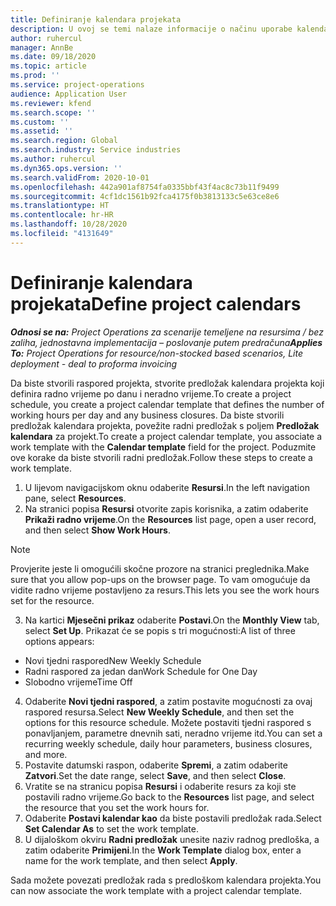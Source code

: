 ```yaml
---
title: Definiranje kalendara projekata
description: U ovoj se temi nalaze informacije o načinu uporabe kalendara projekta za praćenje rasporeda projekata.
author: ruhercul
manager: AnnBe
ms.date: 09/18/2020
ms.topic: article
ms.prod: ''
ms.service: project-operations
audience: Application User
ms.reviewer: kfend
ms.search.scope: ''
ms.custom: ''
ms.assetid: ''
ms.search.region: Global
ms.search.industry: Service industries
ms.author: ruhercul
ms.dyn365.ops.version: ''
ms.search.validFrom: 2020-10-01
ms.openlocfilehash: 442a901af8754fa0335bbf43f4ac8c73b11f9499
ms.sourcegitcommit: 4cf1dc1561b92fca4175f0b3813133c5e63ce8e6
ms.translationtype: HT
ms.contentlocale: hr-HR
ms.lasthandoff: 10/28/2020
ms.locfileid: "4131649"
---
```

# <a name="define-project-calendars"></a><span data-ttu-id="3e8c8-103">Definiranje kalendara projekata</span><span class="sxs-lookup"><span data-stu-id="3e8c8-103">Define project calendars</span></span>

<span data-ttu-id="3e8c8-104">_**Odnosi se na:** Project Operations za scenarije temeljene na resursima / bez zaliha, jednostavna implementacija – poslovanje putem predračuna_</span><span class="sxs-lookup"><span data-stu-id="3e8c8-104">_**Applies To:** Project Operations for resource/non-stocked based scenarios, Lite deployment - deal to proforma invoicing_</span></span>

<span data-ttu-id="3e8c8-105">Da biste stvorili raspored projekta, stvorite predložak kalendara projekta koji definira radno vrijeme po danu i neradno vrijeme.</span><span class="sxs-lookup"><span data-stu-id="3e8c8-105">To create a project schedule, you create a project calendar template that defines the number of working hours per day and any business closures.</span></span> <span data-ttu-id="3e8c8-106">Da biste stvorili predložak kalendara projekta, povežite radni predložak s poljem **Predložak kalendara** za projekt.</span><span class="sxs-lookup"><span data-stu-id="3e8c8-106">To create a project calendar template, you associate a work template with the **Calendar template** field for the project.</span></span> <span data-ttu-id="3e8c8-107">Poduzmite ove korake da biste stvorili radni predložak.</span><span class="sxs-lookup"><span data-stu-id="3e8c8-107">Follow these steps to create a work template.</span></span>

1. <span data-ttu-id="3e8c8-108">U lijevom navigacijskom oknu odaberite **Resursi**.</span><span class="sxs-lookup"><span data-stu-id="3e8c8-108">In the left navigation pane, select **Resources**.</span></span> 
2. <span data-ttu-id="3e8c8-109">Na stranici popisa **Resursi** otvorite zapis korisnika, a zatim odaberite **Prikaži radno vrijeme**.</span><span class="sxs-lookup"><span data-stu-id="3e8c8-109">On the **Resources** list page, open a user record, and then select **Show Work Hours**.</span></span>

  > [!NOTE]
  > <span data-ttu-id="3e8c8-110">Provjerite jeste li omogućili skočne prozore na stranici preglednika.</span><span class="sxs-lookup"><span data-stu-id="3e8c8-110">Make sure that you allow pop-ups on the browser page.</span></span> <span data-ttu-id="3e8c8-111">To vam omogućuje da vidite radno vrijeme postavljeno za resurs.</span><span class="sxs-lookup"><span data-stu-id="3e8c8-111">This lets you see the work hours set for the resource.</span></span>
  
3. <span data-ttu-id="3e8c8-112">Na kartici **Mjesečni prikaz** odaberite **Postavi**.</span><span class="sxs-lookup"><span data-stu-id="3e8c8-112">On the **Monthly View** tab, select **Set Up**.</span></span> <span data-ttu-id="3e8c8-113">Prikazat će se popis s tri mogućnosti:</span><span class="sxs-lookup"><span data-stu-id="3e8c8-113">A list of three options appears:</span></span> 

  - <span data-ttu-id="3e8c8-114">Novi tjedni raspored</span><span class="sxs-lookup"><span data-stu-id="3e8c8-114">New Weekly Schedule</span></span>
  - <span data-ttu-id="3e8c8-115">Radni raspored za jedan dan</span><span class="sxs-lookup"><span data-stu-id="3e8c8-115">Work Schedule for One Day</span></span>
  - <span data-ttu-id="3e8c8-116">Slobodno vrijeme</span><span class="sxs-lookup"><span data-stu-id="3e8c8-116">Time Off</span></span>

4. <span data-ttu-id="3e8c8-117">Odaberite **Novi tjedni raspored**, a zatim postavite mogućnosti za ovaj raspored resursa.</span><span class="sxs-lookup"><span data-stu-id="3e8c8-117">Select **New Weekly Schedule**, and then set the options for this resource schedule.</span></span> <span data-ttu-id="3e8c8-118">Možete postaviti tjedni raspored s ponavljanjem, parametre dnevnih sati, neradno vrijeme itd.</span><span class="sxs-lookup"><span data-stu-id="3e8c8-118">You can set a recurring weekly schedule, daily hour parameters, business closures, and more.</span></span>
5. <span data-ttu-id="3e8c8-119">Postavite datumski raspon, odaberite **Spremi**, a zatim odaberite **Zatvori**.</span><span class="sxs-lookup"><span data-stu-id="3e8c8-119">Set the date range, select **Save**, and then select **Close**.</span></span> 
6. <span data-ttu-id="3e8c8-120">Vratite se na stranicu popisa **Resursi** i odaberite resurs za koji ste postavili radno vrijeme.</span><span class="sxs-lookup"><span data-stu-id="3e8c8-120">Go back to the **Resources** list page, and select the resource that you set the work hours for.</span></span> 
7. <span data-ttu-id="3e8c8-121">Odaberite **Postavi kalendar kao** da biste postavili predložak rada.</span><span class="sxs-lookup"><span data-stu-id="3e8c8-121">Select **Set Calendar As** to set the work template.</span></span> 
8. <span data-ttu-id="3e8c8-122">U dijaloškom okviru **Radni predložak** unesite naziv radnog predloška, a zatim odaberite **Primijeni**.</span><span class="sxs-lookup"><span data-stu-id="3e8c8-122">In the **Work Template** dialog box, enter a name for the work template, and then select **Apply**.</span></span> 

<span data-ttu-id="3e8c8-123">Sada možete povezati predložak rada s predloškom kalendara projekta.</span><span class="sxs-lookup"><span data-stu-id="3e8c8-123">You can now associate the work template with a project calendar template.</span></span>
